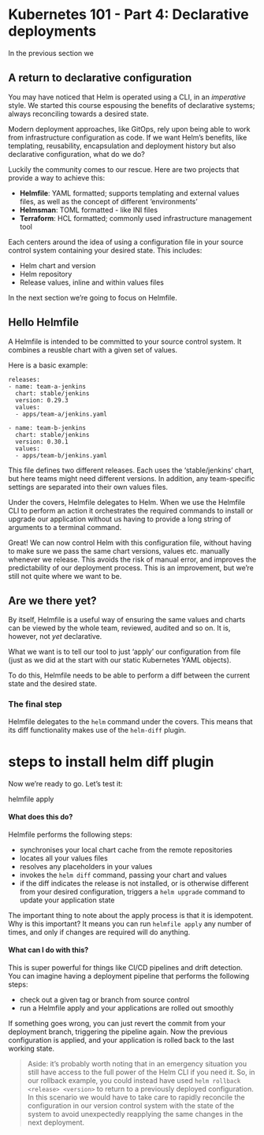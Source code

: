 # Kubernetes 101 - Part 4: Declarative deployments

In the previous section we 

## A return to declarative configuration

You may have noticed that Helm is operated using a CLI, in an _imperative_ style. We started this course espousing the benefits of declarative systems; always reconciling towards a desired state.

Modern deployment approaches, like GitOps, rely upon being able to work from infrastructure configuration as code. If we want Helm’s benefits, like templating, reusability, encapsulation and deployment history but also declarative configuration, what do we do?

Luckily the community comes to our rescue. Here are two projects that provide a way to achieve this:

- **Helmfile**: YAML formatted; supports templating and external values files, as well as the concept of different ‘environments’
- **Helmsman**: TOML formatted - like INI files
- **Terraform**: HCL formatted; commonly used infrastructure management tool

Each centers around the idea of using a configuration file in your source control system containing your desired state. This includes:

- Helm chart and version
- Helm repository
- Release values, inline and within values files

In the next section we’re going to focus on Helmfile.

## Hello Helmfile

A Helmfile is intended to be committed to your source control system. It combines a reusble chart with a given set of values.

Here is a basic example:

```
releases:
- name: team-a-jenkins
  chart: stable/jenkins
  version: 0.29.3
  values:
  - apps/team-a/jenkins.yaml
  
- name: team-b-jenkins
  chart: stable/jenkins
  version: 0.30.1
  values:
  - apps/team-b/jenkins.yaml
```

This file defines two different releases. Each uses the ‘stable/jenkins’ chart, but here teams might need different versions. In addition, any team-specific settings are separated into their own values files.

Under the covers, Helmfile delegates to Helm. When we use the Helmfile CLI to perform an action it orchestrates the required commands to install or upgrade our application without us having to provide a long string of arguments to a terminal command.

Great! We can now control Helm with this configuration file, without having to make sure we pass the same chart versions, values etc. manually whenever we release. This avoids the risk of manual error, and improves the predictability of our deployment process. This is an improvement, but we’re still not quite where we want to be.

## Are we there yet?

By itself, Helmfile is a useful way of ensuring the same values and charts can be viewed by the whole team, reviewed, audited and so on. It is, however, not *yet* declarative.

What we want is to tell our tool to just ‘apply’ our configuration from file (just as we did at the start with our static Kubernetes YAML objects).

To do this, Helmfile needs to be able to perform a diff between the current state and the desired state.

### The final step

Helmfile delegates to the `helm` command under the covers. This means that its diff functionality makes use of the `helm-diff` plugin.

# steps to install helm diff plugin

Now we’re ready to go. Let’s test it:

helmfile apply

#### What does this do?

Helmfile performs the following steps:

- synchronises your local chart cache from the remote repositories
- locates all your values files
- resolves any placeholders in your values
- invokes the `helm diff` command, passing your chart and values
- if the diff indicates the release is not installed, or is otherwise different from your desired configuration, triggers a `helm upgrade` command to update your application state

The important thing to note about the apply process is that it is idempotent. Why is this important? It means you can run `helmfile apply` any number of times, and only if changes are required will do anything.

#### What can I do with this?

This is super powerful for things like CI/CD pipelines and drift detection. You can imagine having a deployment pipeline that performs the following steps:

- check out a given tag or branch from source control
- run a Helmfile apply and your applications are rolled out smoothly

If something goes wrong, you can just revert the commit from your deployment branch, triggering the pipeline again. Now the previous configuration is applied, and your application is rolled back to the last working state.

> Aside: it’s probably worth noting that in an emergency situation you still have access to the full power of the Helm CLI if you need it. So, in our rollback example, you could instead have used `helm rollback <release> <version>` to return to a previously deployed configuration. In this scenario we would have to take care to rapidly reconcile the configuration in our version control system with the state of the system to avoid unexpectedly reapplying the same changes in the next deployment.
